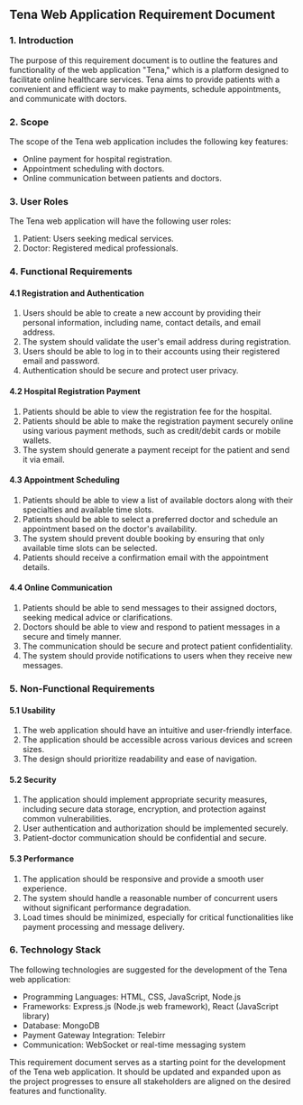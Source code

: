 ## Tena Web Application Requirement Document

### 1. Introduction
The purpose of this requirement document is to outline the features and functionality of the web application "Tena," which is a platform designed to facilitate online healthcare services. Tena aims to provide patients with a convenient and efficient way to make payments, schedule appointments, and communicate with doctors.

### 2. Scope
The scope of the Tena web application includes the following key features:
- Online payment for hospital registration.
- Appointment scheduling with doctors.
- Online communication between patients and doctors.

### 3. User Roles
The Tena web application will have the following user roles:
1. Patient: Users seeking medical services.
2. Doctor: Registered medical professionals.

### 4. Functional Requirements

#### 4.1 Registration and Authentication
1. Users should be able to create a new account by providing their personal information, including name, contact details, and email address.
2. The system should validate the user's email address during registration.
3. Users should be able to log in to their accounts using their registered email and password.
4. Authentication should be secure and protect user privacy.

#### 4.2 Hospital Registration Payment
1. Patients should be able to view the registration fee for the hospital.
2. Patients should be able to make the registration payment securely online using various payment methods, such as credit/debit cards or mobile wallets.
3. The system should generate a payment receipt for the patient and send it via email.

#### 4.3 Appointment Scheduling
1. Patients should be able to view a list of available doctors along with their specialties and available time slots.
2. Patients should be able to select a preferred doctor and schedule an appointment based on the doctor's availability.
3. The system should prevent double booking by ensuring that only available time slots can be selected.
4. Patients should receive a confirmation email with the appointment details.

#### 4.4 Online Communication
1. Patients should be able to send messages to their assigned doctors, seeking medical advice or clarifications.
2. Doctors should be able to view and respond to patient messages in a secure and timely manner.
3. The communication should be secure and protect patient confidentiality.
4. The system should provide notifications to users when they receive new messages.

### 5. Non-Functional Requirements

#### 5.1 Usability
1. The web application should have an intuitive and user-friendly interface.
2. The application should be accessible across various devices and screen sizes.
3. The design should prioritize readability and ease of navigation.

#### 5.2 Security
1. The application should implement appropriate security measures, including secure data storage, encryption, and protection against common vulnerabilities.
2. User authentication and authorization should be implemented securely.
3. Patient-doctor communication should be confidential and secure.

#### 5.3 Performance
1. The application should be responsive and provide a smooth user experience.
2. The system should handle a reasonable number of concurrent users without significant performance degradation.
3. Load times should be minimized, especially for critical functionalities like payment processing and message delivery.

### 6. Technology Stack
The following technologies are suggested for the development of the Tena web application:
- Programming Languages: HTML, CSS, JavaScript, Node.js
- Frameworks: Express.js (Node.js web framework), React (JavaScript library)
- Database: MongoDB
- Payment Gateway Integration: Telebirr
- Communication: WebSocket or real-time messaging system

This requirement document serves as a starting point for the development of the Tena web application. It should be updated and expanded upon as the project progresses to ensure all stakeholders are aligned on the desired features and functionality.
